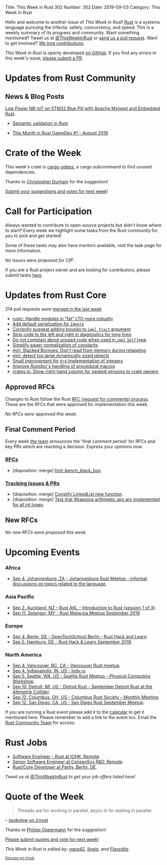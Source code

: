 Title: This Week in Rust 302
Number: 302
Date: 2019-09-03
Category: This Week in Rust

Hello and welcome to another issue of *This Week in Rust*!
[Rust](http://rust-lang.org) is a systems language pursuing the trifecta: safety, concurrency, and speed.
This is a weekly summary of its progress and community.
Want something mentioned? Tweet us at [@ThisWeekInRust](https://twitter.com/ThisWeekInRust) or [send us a pull request](https://github.com/cmr/this-week-in-rust).
Want to get involved? [We love contributions](https://github.com/rust-lang/rust/blob/master/CONTRIBUTING.md).

*This Week in Rust* is openly developed [on GitHub](https://github.com/cmr/this-week-in-rust).
If you find any errors in this week's issue, [please submit a PR](https://github.com/cmr/this-week-in-rust/pulls).

# Updates from Rust Community

## News & Blog Posts

[Low Power NB-IoT on STM32 Blue Pill with Apache Mynewt and Embedded Rust](https://medium.com/@ly.lee/low-power-nb-iot-on-stm32-blue-pill-with-apache-mynewt-and-embedded-rust-cef5a3ecdd90).
- [Semantic validation in Rust](https://slowtec.de/posts/2019-09-03-semantic-validation-with-rust.html)
* [This Month in Rust GameDev #1 - August 2019](https://rust-gamedev.github.io/2019/09/02/newsletter-001.html)

# Crate of the Week

This week's crate is [cargo-udeps](https://crates.io/crates/cargo-udeps), a cargo subcommand to find unused dependencies.

Thanks to [Christopher Durham](https://users.rust-lang.org/t/crate-of-the-week/2704/613) for the suggestion!

[Submit your suggestions and votes for next week][submit_crate]!

[submit_crate]: https://users.rust-lang.org/t/crate-of-the-week/2704

# Call for Participation

Always wanted to contribute to open-source projects but didn't know where to start?
Every week we highlight some tasks from the Rust community for you to pick and get started!

Some of these tasks may also have mentors available, visit the task page for more information.

*No issues were proposed for CfP*.

If you are a Rust project owner and are looking for contributors, please submit tasks [here][guidelines].

[guidelines]: https://users.rust-lang.org/t/twir-call-for-participation/4821

# Updates from Rust Core

214 pull requests were [merged in the last week][merged]

[merged]: https://github.com/search?q=is%3Apr+org%3Arust-lang+is%3Amerged+merged%3A2019-08-26..2019-09-02

* [rustc: Handle modules in "fat" LTO more robustly](https://github.com/rust-lang/rust/pull/63956)
* [Add default serialization for `Ident`s](https://github.com/rust-lang/rust/pull/63853)
* [Correctly suggest adding bounds to `impl Trait` argument](https://github.com/rust-lang/rust/pull/63811)
* [Strip code to the left and right in diagnostics for long lines](https://github.com/rust-lang/rust/pull/63402)
* [Do not complain about unused code when used in `impl` `Self` type](https://github.com/rust-lang/rust/pull/63317)
* [Simplify eager normalization of constants](https://github.com/rust-lang/rust/pull/63820)
* [miri: Stacked Borrows: Don't read from memory during retagging](https://github.com/rust-lang/miri/pull/931)
* [miri: detect too large dynamically sized objects](https://github.com/rust-lang/rust/pull/64014)
* [Small improvement for `Ord` implementation of integers](https://github.com/rust-lang/rust/pull/63992)
* [Improve Rustdoc's handling of procedural macros](https://github.com/rust-lang/rust/pull/62855)
* [crates.io: Show right-hand column for yanked versions to crate owners](https://github.com/rust-lang/crates.io/pull/1759)

## Approved RFCs

Changes to Rust follow the Rust [RFC (request for comments)
process](https://github.com/rust-lang/rfcs#rust-rfcs). These
are the RFCs that were approved for implementation this week:

*No RFCs were approved this week.*

## Final Comment Period

Every week [the team](https://www.rust-lang.org/team.html) announces the
'final comment period' for RFCs and key PRs which are reaching a
decision. Express your opinions now.

### [RFCs](https://github.com/rust-lang/rfcs/labels/final-comment-period)

* [disposition: merge] [hint::bench_black_box](https://github.com/rust-lang/rfcs/pull/2360).

### [Tracking Issues & PRs](https://github.com/rust-lang/rust/labels/final-comment-period)

* [disposition: merge] [Constify LinkedList new function](https://github.com/rust-lang/rust/pull/63684).
* [disposition: merge] [Test that Wrapping arithmetic ops are implemented for all int types](https://github.com/rust-lang/rust/pull/63692).

## New RFCs

*No new RFCs were proposed this week.*

# Upcoming Events

### Africa

* [Sep  4. Johannesburg, ZA - Johannesburg Rust Meetup - informal discussions on topics related to the language](https://www.meetup.com/Johannesburg-Rust-Meetup/events/dgqmbryzmbgb/).

### Asia Pacific

* [Sep  2. Auckland, NZ - Rust AKL - Introduction to Rust (session 1 of 3)](https://www.meetup.com/rust-akl/events/259481026/).
* [Sep 11. Selangor, MY - Rust Malaysia Meetup September 2019](https://docs.google.com/forms/d/e/1FAIpQLScsqK0kH3o6ti12AEc9Fn4To-W0rXo9Q-frLmZ3JZUWc8yjjw/viewform).

### Europe

* [Sep  4. Berlin, DE - OpenTechSchool Berlin - Rust Hack and Learn](https://www.meetup.com/opentechschool-berlin/events/nxdpgryzmbgb/).
* [Sep  5. Hamburg, DE - Rust Hack & Learn September 2019](https://www.meetup.com/Rust-Meetup-Hamburg/events/264102479/).

### North America

* [Sep  4. Vancouver, BC, CA - Vancouver Rust meetup](https://www.meetup.com/Vancouver-Rust/events/rwcpfryzmbgb/).
* [Sep  4. Indianapolis, IN, US - Indy.rs](https://www.meetup.com/indyrs/events/mffbtpyzmbgb/).
* [Sep  5. Seattle, WA, US - Seattle Rust Meetup - Physical Computing Workshop](https://www.meetup.com/Seattle-Rust-Meetup/events/264245990/).
* [Sep 10. Detroit, MI, US - Detroit Rust - September Detroit Rust at the Altimetrik Collider](https://www.meetup.com/detroitrust/events/264251923/).
* [Sep 12. Columbus, OH, US - Columbus Rust Society - Monthly Meeting](https://www.meetup.com/columbus-rs/events/dpkhgryzmbqb/).
* [Sep 12. San Diego, CA, US - San Diego Rust September Meetup](https://www.meetup.com/San-Diego-Rust/events/264062555/).

If you are running a Rust event please add it to the [calendar] to get
it mentioned here. Please remember to add a link to the event too.
Email the [Rust Community Team][community] for access.

[calendar]: https://www.google.com/calendar/embed?src=apd9vmbc22egenmtu5l6c5jbfc%40group.calendar.google.com
[community]: mailto:community-team@rust-lang.org

# Rust Jobs

* [Software Engineer - Rust at IOHK, Remote](https://iohk.recruiterbox.com/jobs/fk03udp/).
* [Senior Software Engineer at ConsenSys R&D, Remote](https://consensys.net/open-roles/1792013/).
* [Rust/Core Developer at Parity, Berlin, DE](https://www.parity.io/jobs/#berlin-rust-core-developer).

*Tweet us at [@ThisWeekInRust](https://twitter.com/ThisWeekInRust) to get your job offers listed here!*

# Quote of the Week

> Threads are for working in parallel, async is for waiting in parallel.

– [ssokolow on /r/rust](https://reddit.com/r/rust/comments/cws788/is_await_only_useful_is_my_code_doesnt_do_much/eyfg4va/)

Thanks to [Philipp Oppermann](https://users.rust-lang.org/t/twir-quote-of-the-week/328/686) for the suggestion!

[Please submit quotes and vote for next week!](https://users.rust-lang.org/t/twir-quote-of-the-week/328)

*This Week in Rust is edited by: [nasa42](https://github.com/nasa42), [llogiq](https://github.com/llogiq), and [Flavsditz](https://github.com/Flavsditz).*

<small>[Discuss on r/rust]().</small>
